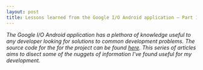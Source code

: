 ```yaml
---
layout: post
title: Lessons learned from the Google I/O Android application – Part 1: Fragments
---
```

*The Google I/O Android application has a plethora of knowledge useful to any developer looking for solutions to common development problems. The source code for the for the project can be found [here](https://code.google.com/p/iosched/). This series of articles aims to disect some of the nuggets of information I've found useful for my development.*
